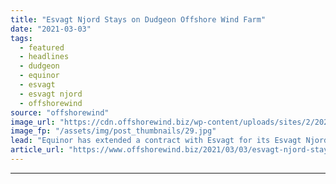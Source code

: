 ```yaml
---
title: "Esvagt Njord Stays on Dudgeon Offshore Wind Farm"
date: "2021-03-03"
tags: 
  - featured
  - headlines
  - dudgeon
  - equinor
  - esvagt
  - esvagt njord
  - offshorewind
source: "offshorewind"
image_url: "https://cdn.offshorewind.biz/wp-content/uploads/sites/2/2021/03/03103003/Esvagt-Njord.jpg"
image_fp: "/assets/img/post_thumbnails/29.jpg"
lead: "Equinor has extended a contract with Esvagt for its Esvagt Njord Service Operation Vessel"
article_url: "https://www.offshorewind.biz/2021/03/03/esvagt-njord-stays-on-dudgeon-offshore-wind-farm/"
---
```


---

